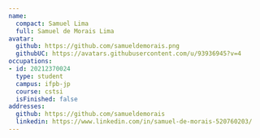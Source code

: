 ```yaml
---
name:
  compact: Samuel Lima
  full: Samuel de Morais Lima
avatar:
  github: https://github.com/samueldemorais.png
  githubUC: https://avatars.githubusercontent.com/u/93936945?v=4
occupations:
- id: 20212370024
  type: student
  campus: ifpb-jp
  course: cstsi
  isFinished: false
addresses:
  github: https://github.com/samueldemorais
  linkedin: https://www.linkedin.com/in/samuel-de-morais-520760203/
---
```

